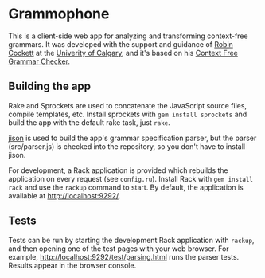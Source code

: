 Grammophone
===========

This is a client-side web app for analyzing and transforming context-free grammars. It was developed with the support and guidance of [Robin Cockett](http://pages.cpsc.ucalgary.ca/~robin/) at the [Univerity of Calgary](http://ucalgary.ca), and it's based on his [Context Free Grammar Checker](http://smlweb.cpsc.ucalgary.ca).


Building the app
----------------

Rake and Sprockets are used to concatenate the JavaScript source files, compile templates, etc. Install sprockets with `gem install sprockets` and build the app with the default rake task, just `rake`.

[jison](http://zaach.github.com/jison/) is used to build the app's grammar specification parser, but the parser (src/parser.js) is checked into the repository, so you don't have to install jison.

For development, a Rack application is provided which rebuilds the application on every request (see `config.ru`). Install Rack with `gem install rack` and use the `rackup` command to start. By default, the application is available at [http://localhost:9292/](http://localhost:9292).


Tests
-----

Tests can be run by starting the development Rack application with `rackup`, and then opening one of the test pages with your web browser. For example, [http://localhost:9292/test/parsing.html](http://localhost:9292/test/parsing.html) runs the parser tests. Results appear in the browser console.
